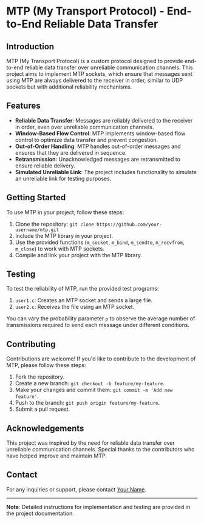 # MTP (My Transport Protocol) - End-to-End Reliable Data Transfer

## Introduction

MTP (My Transport Protocol) is a custom protocol designed to provide end-to-end reliable data transfer over unreliable communication channels. This project aims to implement MTP sockets, which ensure that messages sent using MTP are always delivered to the receiver in order, similar to UDP sockets but with additional reliability mechanisms.

## Features

- **Reliable Data Transfer**: Messages are reliably delivered to the receiver in order, even over unreliable communication channels.
- **Window-Based Flow Control**: MTP implements window-based flow control to optimize data transfer and prevent congestion.
- **Out-of-Order Handling**: MTP handles out-of-order messages and ensures that they are delivered in sequence.
- **Retransmission**: Unacknowledged messages are retransmitted to ensure reliable delivery.
- **Simulated Unreliable Link**: The project includes functionality to simulate an unreliable link for testing purposes.

## Getting Started

To use MTP in your project, follow these steps:

1. Clone the repository: `git clone https://github.com/your-username/mtp.git`
2. Include the MTP library in your project.
3. Use the provided functions (`m_socket`, `m_bind`, `m_sendto`, `m_recvfrom`, `m_close`) to work with MTP sockets.
4. Compile and link your project with the MTP library.

## Testing

To test the reliability of MTP, run the provided test programs:

1. `user1.c`: Creates an MTP socket and sends a large file.
2. `user2.c`: Receives the file using an MTP socket.

You can vary the probability parameter `p` to observe the average number of transmissions required to send each message under different conditions.

## Contributing

Contributions are welcome! If you'd like to contribute to the development of MTP, please follow these steps:

1. Fork the repository.
2. Create a new branch: `git checkout -b feature/my-feature`.
3. Make your changes and commit them: `git commit -m 'Add new feature'`.
4. Push to the branch: `git push origin feature/my-feature`.
5. Submit a pull request.


## Acknowledgements

This project was inspired by the need for reliable data transfer over unreliable communication channels. Special thanks to the contributors who have helped improve and maintain MTP.

## Contact

For any inquiries or support, please contact [Your Name](mailto:sukhomay@kgpian.iitkgp.ac.in).

---
**Note**: Detailed instructions for implementation and testing are provided in the project documentation.

